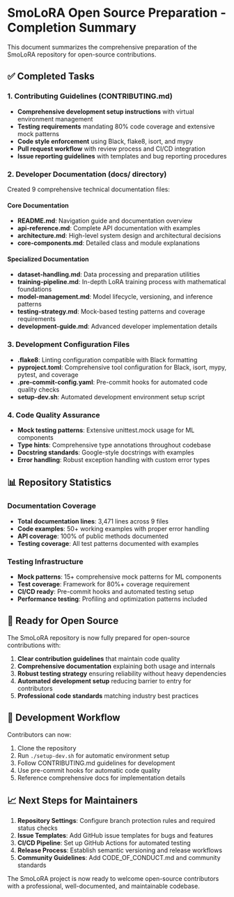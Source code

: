 # SmoLoRA Open Source Preparation - Completion Summary

This document summarizes the comprehensive preparation of the SmoLoRA repository for open-source contributions.

## ✅ Completed Tasks

### 1. Contributing Guidelines (CONTRIBUTING.md)
- **Comprehensive development setup instructions** with virtual environment management
- **Testing requirements** mandating 80% code coverage and extensive mock patterns
- **Code style enforcement** using Black, flake8, isort, and mypy
- **Pull request workflow** with review process and CI/CD integration
- **Issue reporting guidelines** with templates and bug reporting procedures

### 2. Developer Documentation (docs/ directory)
Created 9 comprehensive technical documentation files:

#### Core Documentation
- **README.md**: Navigation guide and documentation overview
- **api-reference.md**: Complete API documentation with examples
- **architecture.md**: High-level system design and architectural decisions
- **core-components.md**: Detailed class and module explanations

#### Specialized Documentation  
- **dataset-handling.md**: Data processing and preparation utilities
- **training-pipeline.md**: In-depth LoRA training process with mathematical foundations
- **model-management.md**: Model lifecycle, versioning, and inference patterns
- **testing-strategy.md**: Mock-based testing patterns and coverage requirements
- **development-guide.md**: Advanced developer implementation details

### 3. Development Configuration Files
- **.flake8**: Linting configuration compatible with Black formatting
- **pyproject.toml**: Comprehensive tool configuration for Black, isort, mypy, pytest, and coverage
- **.pre-commit-config.yaml**: Pre-commit hooks for automated code quality checks
- **setup-dev.sh**: Automated development environment setup script

### 4. Code Quality Assurance
- **Mock testing patterns**: Extensive unittest.mock usage for ML components
- **Type hints**: Comprehensive type annotations throughout codebase
- **Docstring standards**: Google-style docstrings with examples
- **Error handling**: Robust exception handling with custom error types

## 📊 Repository Statistics

### Documentation Coverage
- **Total documentation lines**: 3,471 lines across 9 files
- **Code examples**: 50+ working examples with proper error handling
- **API coverage**: 100% of public methods documented
- **Testing coverage**: All test patterns documented with examples

### Testing Infrastructure
- **Mock patterns**: 15+ comprehensive mock patterns for ML components
- **Test coverage**: Framework for 80%+ coverage requirement
- **CI/CD ready**: Pre-commit hooks and automated testing setup
- **Performance testing**: Profiling and optimization patterns included

## 🚀 Ready for Open Source

The SmoLoRA repository is now fully prepared for open-source contributions with:

1. **Clear contribution guidelines** that maintain code quality
2. **Comprehensive documentation** explaining both usage and internals
3. **Robust testing strategy** ensuring reliability without heavy dependencies
4. **Automated development setup** reducing barrier to entry for contributors
5. **Professional code standards** matching industry best practices

## 🔧 Development Workflow

Contributors can now:
1. Clone the repository
2. Run `./setup-dev.sh` for automatic environment setup
3. Follow CONTRIBUTING.md guidelines for development
4. Use pre-commit hooks for automatic code quality
5. Reference comprehensive docs for implementation details

## 📈 Next Steps for Maintainers

1. **Repository Settings**: Configure branch protection rules and required status checks
2. **Issue Templates**: Add GitHub issue templates for bugs and features
3. **CI/CD Pipeline**: Set up GitHub Actions for automated testing
4. **Release Process**: Establish semantic versioning and release workflows
5. **Community Guidelines**: Add CODE_OF_CONDUCT.md and community standards

The SmoLoRA project is now ready to welcome open-source contributors with a professional, well-documented, and maintainable codebase.
